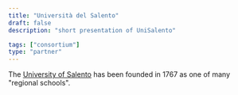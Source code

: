 ```yaml
---
title: "Università del Salento"
draft: false
description: "short presentation of UniSalento"

tags: ["consortium"]
type: "partner" 
---
```


The [University of Salento](https://international.unisalento.it) has been founded in 1767 as one of many "regional schools".
